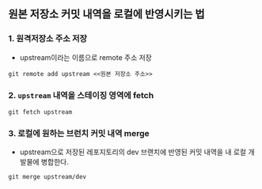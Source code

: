 ## 원본 저장소 커밋 내역을 로컬에 반영시키는 법

### 1. 원격저장소 주소 저장

- upstream이라는 이름으로 remote 주소 저장

`git remote add upstream <<원본 저장소 주소>>`

### 2. `upstream` 내역을 스테이징 영역에 fetch

`git fetch upstream`

### 3. 로컬에 원하는 브런치 커밋 내역 merge

- upstream으로 저장된 레포지토리의 dev 브랜치에 반영된 커밋 내역을 내 로컬 개발물에 병합한다.

`git merge upstream/dev`
